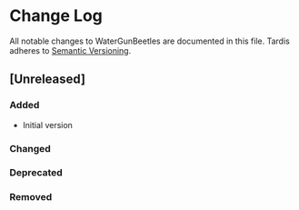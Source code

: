 # Change Log
All notable changes to WaterGunBeetles are documented in this file.
Tardis adheres to [Semantic Versioning](http://semver.org/).


## [Unreleased]
### Added
 - Initial version

### Changed

### Deprecated

### Removed
